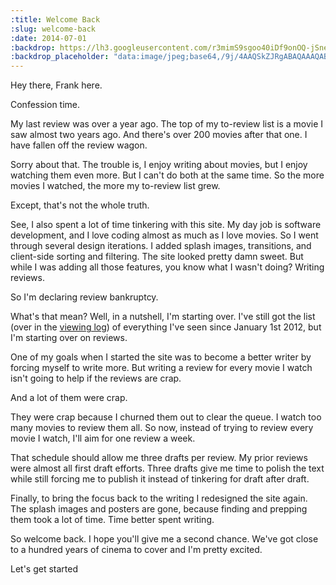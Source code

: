 ```yaml
---
:title: Welcome Back
:slug: welcome-back
:date: 2014-07-01
:backdrop: https://lh3.googleusercontent.com/r3mimS9sgoo40iDf9onOQ-jSneqQREYYBcig4u4Wlp-8Hl9XDbmKdGyQT9jXvaduU7RoQUxiXdI6=w1000-l75-rj
:backdrop_placeholder: "data:image/jpeg;base64,/9j/4AAQSkZJRgABAQAAAQABAAD/2wCEACgcHiMeGSgjISMtKygwPGRBPDc3PHtYXUlkkYCZlo+AjIqgtObDoKrarYqMyP/L2u71////m8H////6/+b9//gBKy0tPDU8dkFBdviZjKX4+Pj4+Pj4+Pj47Oz47Pj47Oz47Pj47Ozs7Pjs+Pj4+Ozs7Ozs7Pj4+Ozs7Pjs+Pj47P/AABEIAAsAFAMBIgACEQEDEQH/xAAYAAACAwAAAAAAAAAAAAAAAAACBAADBf/EAB8QAAICAgEFAAAAAAAAAAAAAAECABESMQMEE0Fhsf/EABUBAQEAAAAAAAAAAAAAAAAAAAEA/8QAFBEBAAAAAAAAAAAAAAAAAAAAAP/aAAwDAQACEQMRAD8Az1J0Nxjm43VM3VDiaOI+xfphlyC/CmEhLNRNgqYoHcJO1X1Ukrkgn//Z"
---
```


Hey there, Frank here.

Confession time.

My last review was over a year ago. The top of my to-review list is a movie I saw almost two years ago. And there's over 200 movies after that one. I have fallen off the review wagon.

Sorry about that. The trouble is, I enjoy writing about movies, but I enjoy watching them even more. But I can't do both at the same time. So the more movies I watched, the more my to-review list grew.

Except, that's not the whole truth.

See, I also spent a lot of time tinkering with this site. My day job is software development, and I love coding almost as much as I love movies. So I went through several design iterations. I added splash images, transitions, and client-side sorting and filtering. The site looked pretty damn sweet. But while I was adding all those features, you know what I wasn't doing? Writing reviews.

So I'm declaring review bankruptcy.

What's that mean? Well, in a nutshell, I'm starting over. I've still got the list (over in the [viewing log](/viewings/)) of everything I've seen since January 1st 2012, but I'm starting over on reviews.

One of my goals when I started the site was to become a better writer by forcing myself to write more. But writing a review for every movie I watch isn't going to help if the reviews are crap.

And a lot of them were crap.

They were crap because I churned them out to clear the queue. I watch too many movies to review them all. So now, instead of trying to review every movie I watch, I'll aim for one review a week.

That schedule should allow me three drafts per review. My prior reviews were almost all first draft efforts. Three drafts give me time to polish the text while still forcing me to publish it instead of tinkering for draft after draft.

Finally, to bring the focus back to the writing I redesigned the site again. The splash images and posters are gone, because finding and prepping them took a lot of time. Time better spent writing.

So welcome back. I hope you'll give me a second chance. We've got close to a hundred years of cinema to cover and I'm pretty excited.

Let's get started
